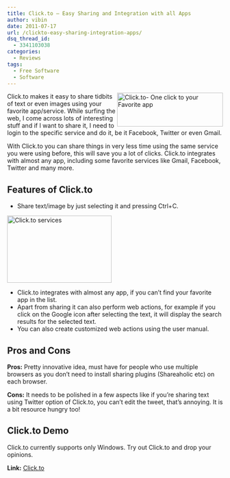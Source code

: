 ```yaml
---
title: Click.to – Easy Sharing and Integration with all Apps
author: vibin
date: 2011-07-17
url: /clickto-easy-sharing-integration-apps/
dsq_thread_id:
  - 3341103038
categories:
  - Reviews
tags:
  - Free Software
  - Software
---
```

[<img class="wp-image-52545" style="margin-left: 0px;margin-right: 0px;border-style: initial;border-color: initial;border-width: 0px" src="http://cdn.devilsworkshop.org/files/2011/07/clicktologo_thumb.png" alt="Click.to- One click to your Favorite app" width="247" height="79" align="right" border="0" />][1]

Click.to makes it easy to share tidbits of text or even images using your favorite app/service. While surfing the web, I come across lots of interesting stuff and if I want to share it, I need to login to the specific service and do it, be it Facebook, Twitter or even Gmail.

With Click.to you can share things in very less time using the same service you were using before, this will save you a lot of clicks. Click.to integrates with almost any app, including some favorite services like Gmail, Facebook, Twitter and many more.

## Features of Click.to

  * Share text/image by just selecting it and pressing Ctrl+C.

<div>
  <a href="http://cdn.devilsworkshop.org/files/2011/07/Image56.png"><img style="border-style: initial;border-color: initial;border-width: 0px" src="http://cdn.devilsworkshop.org/files/2011/07/Image56_thumb.png" alt="Click.to services" width="244" height="157" border="0" /></a>
</div>

  * Click.to integrates with almost any app, if you can’t find your favorite app in the list.
  * Apart from sharing it can also perform web actions, for example if you click on the Google icon after selecting the text, it will display the search results for the selected text.
  * You can also create customized web actions using the user manual.

## Pros and Cons

**Pros:** Pretty innovative idea, must have for people who use multiple browsers as you don’t need to install sharing plugins (Shareaholic etc) on each browser.

**Cons:** It needs to be polished in a few aspects like if you’re sharing text using Twitter option of Click.to, you can’t edit the tweet, that’s annoying. It is a bit resource hungry too!

## Click.to Demo

<div class="wlWriterEditableSmartContent" style="margin: 0px;float: none;padding: 0px">
  <div>
  </div>
</div>

Click.to currently supports only Windows. Try out Click.to and drop your opinions.

**Link:** <a href="http://www.clicktoapp.com/" onclick="_gaq.push(['_trackEvent', 'outbound-article', 'http://www.clicktoapp.com/', 'Click.to']);" >Click.to</a>

 [1]: http://cdn.devilsworkshop.org/files/2011/07/clicktologo.png
